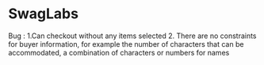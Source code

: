 # SwagLabs
Bug :
1.Can checkout without any items selected
2. There are no constraints for buyer information, for example the number of characters that can be accommodated, a combination of characters or numbers for names
